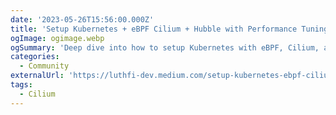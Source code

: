 ```yaml
---
date: '2023-05-26T15:56:00.000Z'
title: 'Setup Kubernetes + eBPF Cilium + Hubble with Performance Tuning'
ogImage: ogimage.webp
ogSummary: 'Deep dive into how to setup Kubernetes with eBPF, Cilium, and Hubble'
categories:
  - Community
externalUrl: 'https://luthfi-dev.medium.com/setup-kubernetes-ebpf-cilium-hubble-with-performance-tuning-38a76669c352'
tags:
  - Cilium
---
```

